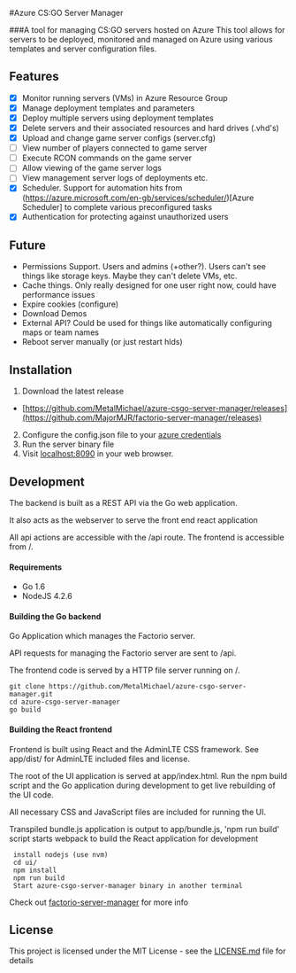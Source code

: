 #Azure CS:GO Server Manager

###A tool for managing CS:GO servers hosted on Azure
This tool allows for servers to be deployed, monitored and managed on Azure using various templates and server configuration files.

## Features
- [x] Monitor running servers (VMs) in Azure Resource Group
- [x] Manage deployment templates and parameters
- [x] Deploy multiple servers using deployment templates
- [x] Delete servers and their associated resources and hard drives (.vhd's)
- [x] Upload and change game server configs (server.cfg)
- [ ] View number of players connected to game server
- [ ] Execute RCON commands on the game server
- [ ] Allow viewing of the game server logs
- [ ] View management server logs of deployments etc.
- [x] Scheduler. Support for automation hits from (https://azure.microsoft.com/en-gb/services/scheduler/)[Azure Scheduler] to complete various preconfigured tasks
- [x] Authentication for protecting against unauthorized users

## Future
* Permissions Support. Users and admins (+other?). Users can't see things like storage keys. Maybe they can't delete VMs, etc.
* Cache things. Only really designed for one user right now, could have performance issues
* Expire cookies (configure)
* Download Demos
* External API? Could be used for things like automatically configuring maps or team names
* Reboot server manually (or just restart hlds)

## Installation
1. Download the latest release
  * [https://github.com/MetalMichael/azure-csgo-server-manager/releases](https://github.com/MajorMJR/factorio-server-manager/releases)
2. Configure the config.json file to your [azure credentials](https://docs.microsoft.com/en-gb/azure/active-directory/active-directory-protocols-oauth-code) 
3. Run the server binary file
4. Visit [localhost:8090](localhost:8090) in your web browser.

## Development
The backend is built as a REST API via the Go web application.  

It also acts as the webserver to serve the front end react application

All api actions are accessible with the /api route.  The frontend is accessible from /.

#### Requirements
+ Go 1.6
+ NodeJS 4.2.6

#### Building the Go backend
Go Application which manages the Factorio server.

API requests for managing the Factorio server are sent to /api.

The frontend code is served by a HTTP file server running on /.
```
git clone https://github.com/MetalMichael/azure-csgo-server-manager.git
cd azure-csgo-server-manager
go build
```

#### Building the React frontend
Frontend is built using React and the AdminLTE CSS framework. See app/dist/ for AdminLTE included files and license.

The root of the UI application is served at app/index.html.  Run the npm build script and the Go application during development to get live rebuilding of the UI code.

All necessary CSS and JavaScript files are included for running the UI.

Transpiled bundle.js application is output to app/bundle.js, 'npm run build' script starts webpack to build the React application for development
```
 install nodejs (use nvm)
 cd ui/
 npm install
 npm run build
 Start azure-csgo-server-manager binary in another terminal
```

Check out [factorio-server-manager](https://github.com/MajorMJR/factorio-server-manager) for more info

## License

This project is licensed under the MIT License - see the [LICENSE.md](LICENSE.md) file for details
